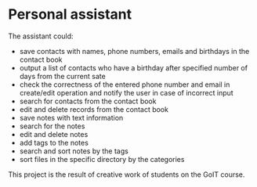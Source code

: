 # Personal assistant
The assistant could:
* save contacts with names, phone numbers, emails and birthdays in the contact book
* output a list of contacts who have a birthday after specified number of days from the current sate
* check the correctness of the entered phone number and email in create/edit operation and notify the user in case of incorrect input
* search for contacts from the contact book
* edit and delete records from the contact book
* save notes with text information
* search for the notes
* edit and delete notes
* add tags to the notes
* search and sort notes by the tags
* sort files in the specific directory by the categories


This project is the result of creative work of students on the GoIT course.